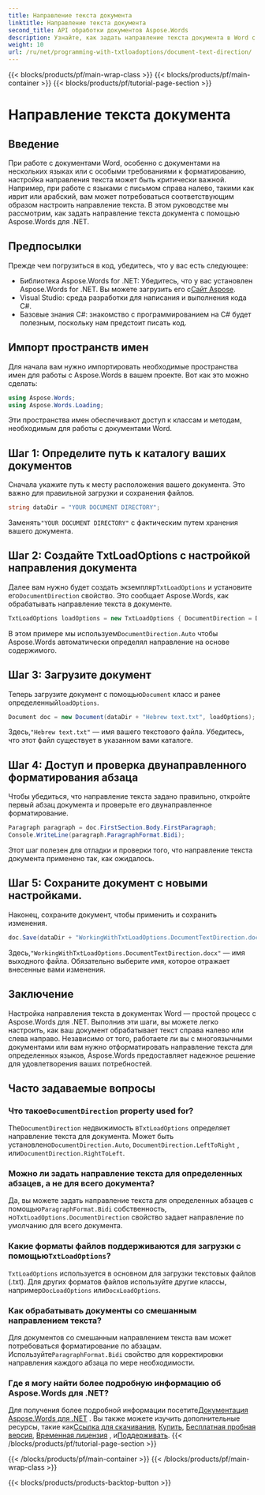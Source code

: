 ```yaml
---
title: Направление текста документа
linktitle: Направление текста документа
second_title: API обработки документов Aspose.Words
description: Узнайте, как задать направление текста документа в Word с помощью Aspose.Words для .NET с помощью этого пошагового руководства. Идеально подходит для работы с языками с письмом справа налево.
weight: 10
url: /ru/net/programming-with-txtloadoptions/document-text-direction/
---
```


{{< blocks/products/pf/main-wrap-class >}}
{{< blocks/products/pf/main-container >}}
{{< blocks/products/pf/tutorial-page-section >}}

# Направление текста документа

## Введение

При работе с документами Word, особенно с документами на нескольких языках или с особыми требованиями к форматированию, настройка направления текста может быть критически важной. Например, при работе с языками с письмом справа налево, такими как иврит или арабский, вам может потребоваться соответствующим образом настроить направление текста. В этом руководстве мы рассмотрим, как задать направление текста документа с помощью Aspose.Words для .NET. 

## Предпосылки

Прежде чем погрузиться в код, убедитесь, что у вас есть следующее:

-  Библиотека Aspose.Words for .NET: Убедитесь, что у вас установлен Aspose.Words for .NET. Вы можете загрузить его с[Сайт Aspose](https://releases.aspose.com/words/net/).
- Visual Studio: среда разработки для написания и выполнения кода C#.
- Базовые знания C#: знакомство с программированием на C# будет полезным, поскольку нам предстоит писать код.

## Импорт пространств имен

Для начала вам нужно импортировать необходимые пространства имен для работы с Aspose.Words в вашем проекте. Вот как это можно сделать:

```csharp
using Aspose.Words;
using Aspose.Words.Loading;
```

Эти пространства имен обеспечивают доступ к классам и методам, необходимым для работы с документами Word.

## Шаг 1: Определите путь к каталогу ваших документов

Сначала укажите путь к месту расположения вашего документа. Это важно для правильной загрузки и сохранения файлов.

```csharp
string dataDir = "YOUR DOCUMENT DIRECTORY";
```

 Заменять`"YOUR DOCUMENT DIRECTORY"` с фактическим путем хранения вашего документа.

## Шаг 2: Создайте TxtLoadOptions с настройкой направления документа

 Далее вам нужно будет создать экземпляр`TxtLoadOptions` и установите его`DocumentDirection` свойство. Это сообщает Aspose.Words, как обрабатывать направление текста в документе.

```csharp
TxtLoadOptions loadOptions = new TxtLoadOptions { DocumentDirection = DocumentDirection.Auto };
```

 В этом примере мы используем`DocumentDirection.Auto` чтобы Aspose.Words автоматически определял направление на основе содержимого.

## Шаг 3: Загрузите документ

 Теперь загрузите документ с помощью`Document` класс и ранее определенный`loadOptions`.

```csharp
Document doc = new Document(dataDir + "Hebrew text.txt", loadOptions);
```

 Здесь,`"Hebrew text.txt"` — имя вашего текстового файла. Убедитесь, что этот файл существует в указанном вами каталоге.

## Шаг 4: Доступ и проверка двунаправленного форматирования абзаца

Чтобы убедиться, что направление текста задано правильно, откройте первый абзац документа и проверьте его двунаправленное форматирование.

```csharp
Paragraph paragraph = doc.FirstSection.Body.FirstParagraph;
Console.WriteLine(paragraph.ParagraphFormat.Bidi);
```

Этот шаг полезен для отладки и проверки того, что направление текста документа применено так, как ожидалось.

## Шаг 5: Сохраните документ с новыми настройками.

Наконец, сохраните документ, чтобы применить и сохранить изменения.

```csharp
doc.Save(dataDir + "WorkingWithTxtLoadOptions.DocumentTextDirection.docx");
```

 Здесь,`"WorkingWithTxtLoadOptions.DocumentTextDirection.docx"` — имя выходного файла. Обязательно выберите имя, которое отражает внесенные вами изменения.

## Заключение

Настройка направления текста в документах Word — простой процесс с Aspose.Words для .NET. Выполнив эти шаги, вы можете легко настроить, как ваш документ обрабатывает текст справа налево или слева направо. Независимо от того, работаете ли вы с многоязычными документами или вам нужно отформатировать направление текста для определенных языков, Aspose.Words предоставляет надежное решение для удовлетворения ваших потребностей.

## Часто задаваемые вопросы

###  Что такое`DocumentDirection` property used for?

 The`DocumentDirection` недвижимость в`TxtLoadOptions` определяет направление текста для документа. Может быть установлено`DocumentDirection.Auto`, `DocumentDirection.LeftToRight` , или`DocumentDirection.RightToLeft`.

### Можно ли задать направление текста для определенных абзацев, а не для всего документа?

 Да, вы можете задать направление текста для определенных абзацев с помощью`ParagraphFormat.Bidi` собственность, но`TxtLoadOptions.DocumentDirection` свойство задает направление по умолчанию для всего документа.

###  Какие форматы файлов поддерживаются для загрузки с помощью`TxtLoadOptions`?

`TxtLoadOptions` используется в основном для загрузки текстовых файлов (.txt). Для других форматов файлов используйте другие классы, например`DocLoadOptions` или`DocxLoadOptions`.

### Как обрабатывать документы со смешанным направлением текста?

 Для документов со смешанным направлением текста вам может потребоваться форматирование по абзацам. Используйте`ParagraphFormat.Bidi` свойство для корректировки направления каждого абзаца по мере необходимости.

### Где я могу найти более подробную информацию об Aspose.Words для .NET?

 Для получения более подробной информации посетите[Документация Aspose.Words для .NET](https://reference.aspose.com/words/net/) . Вы также можете изучить дополнительные ресурсы, такие как[Ссылка для скачивания](https://releases.aspose.com/words/net/), [Купить](https://purchase.aspose.com/buy), [Бесплатная пробная версия](https://releases.aspose.com/), [Временная лицензия](https://purchase.aspose.com/temporary-license/) , и[Поддерживать](https://forum.aspose.com/c/words/8).
{{< /blocks/products/pf/tutorial-page-section >}}

{{< /blocks/products/pf/main-container >}}
{{< /blocks/products/pf/main-wrap-class >}}

{{< blocks/products/products-backtop-button >}}
